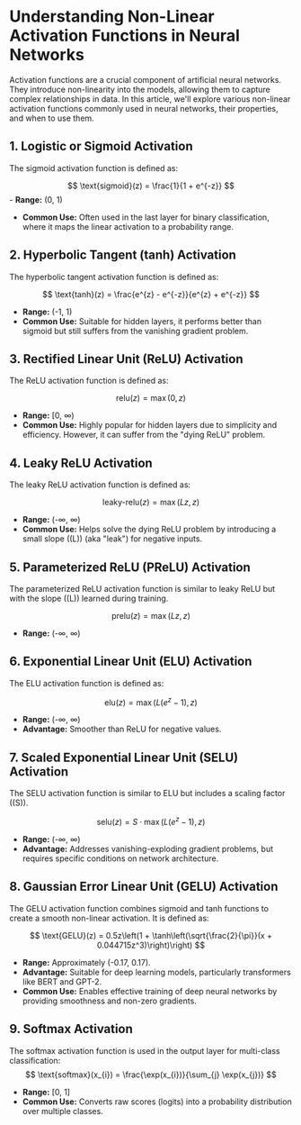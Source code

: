 # Understanding Non-Linear Activation Functions in Neural Networks 

Activation functions are a crucial component of artificial neural networks. They introduce non-linearity into the models, allowing them to capture complex relationships in data. In this article, we'll explore various non-linear activation functions commonly used in neural networks, their properties, and when to use them. 

## 1. Logistic or Sigmoid Activation 
The sigmoid activation function is defined as: 

$$ \text{sigmoid}(z) = \frac{1}{1 + e^{-z}} $$ - **Range:** (0, 1) 

- **Common Use:** Often used in the last layer for binary classification, where it maps the linear activation to a probability range.


## 2. Hyperbolic Tangent (tanh) Activation 
The hyperbolic tangent activation function is defined as: 

$$ \text{tanh}(z) = \frac{e^{z} - e^{-z}}{e^{z} + e^{-z}} $$ 

- **Range:** (-1, 1)
- **Common Use:** Suitable for hidden layers, it performs better than sigmoid but still suffers from the vanishing gradient problem.


## 3. Rectified Linear Unit (ReLU) Activation 
The ReLU activation function is defined as: 

$$ \text{relu}(z) = \max(0, z) $$ 
- **Range:** [0, ∞) 
- **Common Use:** Highly popular for hidden layers due to simplicity and efficiency. However, it can suffer from the "dying ReLU" problem.


## 4. Leaky ReLU Activation 
The leaky ReLU activation function is defined as: 

$$ \text{leaky-relu}(z) = \max(Lz, z) $$ 

- **Range:** (-∞, ∞)
- **Common Use:** Helps solve the dying ReLU problem by introducing a small slope (\(L\)) (aka "leak") for negative inputs.


## 5. Parameterized ReLU (PReLU) Activation 
The parameterized ReLU activation function is similar to leaky ReLU but with the slope (\(L\)) learned during training. 

$$ \text{prelu}(z) = \max(Lz, z) $$ 

- **Range:** (-∞, ∞)


## 6. Exponential Linear Unit (ELU) Activation 
The ELU activation function is defined as: 

$$ \text{elu}(z) = \max(L(e^z - 1), z) $$ 

- **Range:** (-∞, ∞)
- **Advantage:** Smoother than ReLU for negative values.


## 7. Scaled Exponential Linear Unit (SELU) Activation 
The SELU activation function is similar to ELU but includes a scaling factor (\(S\)). 

$$ \text{selu}(z) = S \cdot \max(L(e^z - 1), z) $$ 

- **Range:** (-∞, ∞)
- **Advantage:** Addresses vanishing-exploding gradient problems, but requires specific conditions on network architecture.


## 8. Gaussian Error Linear Unit (GELU) Activation
The GELU activation function combines sigmoid and tanh functions to create a smooth non-linear activation. It is defined as:

$$ \text{GELU}(z) = 0.5z\left(1 + \tanh\left(\sqrt{\frac{2}{\pi}}(x + 0.044715z^3)\right)\right) $$

- **Range:** Approximately (-0.17, 0.17).
- **Advantage:** Suitable for deep learning models, particularly transformers like BERT and GPT-2.
- **Common Use:** Enables effective training of deep neural networks by providing smoothness and non-zero gradients.


## 9. Softmax Activation 
The softmax activation function is used in the output layer for multi-class classification: 
$$ \text{softmax}(x_{i}) = \frac{\exp(x_{i})}{\sum_{j} \exp(x_{j})} $$

- **Range:** [0, 1]
- **Common Use:** Converts raw scores (logits) into a probability distribution over multiple classes.
